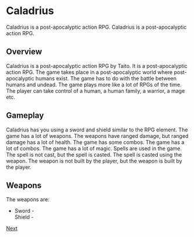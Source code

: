 # Caladrius

Caladrius is a post-apocalyptic action RPG. Caladrius is a post-apocalyptic action RPG.

## Overview

Caladrius is a post-apocalyptic action RPG by Taito. It is a post-apocalyptic action RPG. The game takes place in a post-apocalyptic world where post-apocalyptic humans exist. The game has to do with the battle between humans and undead. The game plays more like a lot of RPGs of the time. The player can take control of a human, a human family, a warrior, a mage etc.

## Gameplay

Caladrius has you using a sword and shield similar to the RPG element. The game has a lot of weapons. The weapons have ranged damage, but ranged damage has a lot of health. The game has some combos. The game has a lot of combos. The game has a lot of magic. Spells are used in the game. The spell is not cast, but the spell is casted. The spell is casted using the weapon. The weapon is not built by the player, but the weapon is built by the player.

## Weapons

The weapons are:

*   Sword -                                                
   Shield -

[Next](205.md)